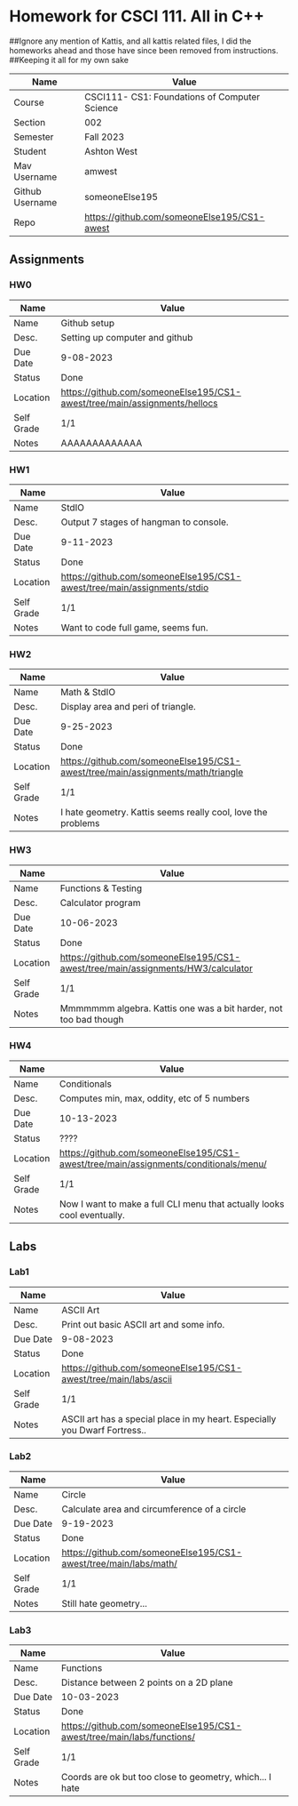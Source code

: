 # Homework for CSCI 111. All in C++

##Ignore any mention of Kattis, and all kattis related files, I did the homeworks ahead and those have since been removed from instructions.
##Keeping it all for my own sake

|Name           | Value                                         |
|---------------|-----------------------------------------------|
|Course         | CSCI111- CS1: Foundations of Computer Science |
|Section        | 002                                           |
|Semester       | Fall 2023                                     |
|Student        | Ashton West                                   |
|Mav Username   | amwest                                        |
|Github Username| someoneElse195                                |
|Repo           | <https://github.com/someoneElse195/CS1-awest> |

## Assignments

### HW0

|Name       | Value                                                                      |
|-----------|----------------------------------------------------------------------------|
|Name       | Github setup                                                               |
|Desc.      | Setting up computer and github                                             |
|Due Date   | 9-08-2023                                                                  |
|Status     | Done                                                                       |
|Location   | <https://github.com/someoneElse195/CS1-awest/tree/main/assignments/hellocs>|
|Self Grade | 1/1                                                                        |
|Notes      | AAAAAAAAAAAAA                                                              |

### HW1

|Name       | Value                                                                      |
|-----------|----------------------------------------------------------------------------|
|Name       | StdIO                                                                      |
|Desc.      | Output 7 stages of hangman to console.                                     |
|Due Date   | 9-11-2023                                                                  |
|Status     | Done                                                                       |
|Location   | <https://github.com/someoneElse195/CS1-awest/tree/main/assignments/stdio>  |
|Self Grade | 1/1                                                                        |
|Notes      | Want to code full game, seems fun.                                         |

### HW2

|Name       | Value                                                                              |
|-----------|------------------------------------------------------------------------------------|
|Name       | Math & StdIO                                                                       |
|Desc.      | Display area and peri of triangle.                                                 |
|Due Date   | 9-25-2023                                                                          |
|Status     | Done                                                                               |
|Location   | <https://github.com/someoneElse195/CS1-awest/tree/main/assignments/math/triangle>  |
|Self Grade | 1/1                                                                                |
|Notes      | I hate geometry. Kattis seems really cool, love the problems                       |

### HW3

|Name       | Value                                                                             |
|-----------|-----------------------------------------------------------------------------------|
|Name       | Functions & Testing                                                               |
|Desc.      | Calculator program                                                                |
|Due Date   | 10-06-2023                                                                        |
|Status     | Done                                                                              |
|Location   | <https://github.com/someoneElse195/CS1-awest/tree/main/assignments/HW3/calculator>|
|Self Grade | 1/1                                                                               |
|Notes      | Mmmmmmm algebra. Kattis one was a bit harder, not too bad though                  |

### HW4

|Name       | Value                                                                                 |
|-----------|---------------------------------------------------------------------------------------|
|Name       | Conditionals                                                                          |
|Desc.      | Computes min, max, oddity, etc of 5 numbers                                           |
|Due Date   | 10-13-2023                                                                            |
|Status     | ????                                                                                  |
|Location   | <https://github.com/someoneElse195/CS1-awest/tree/main/assignments/conditionals/menu/>|
|Self Grade | 1/1                                                                                   |
|Notes      | Now I want to make a full CLI menu that actually looks cool eventually.               |

## Labs

### Lab1

|Name       | Value                                                                     |
|-----------|---------------------------------------------------------------------------|
|Name       | ASCII Art                                                                 |
|Desc.      | Print out basic ASCII art and some info.                                  |
|Due Date   | 9-08-2023                                                                 |
|Status     | Done                                                                      |
|Location   | <https://github.com/someoneElse195/CS1-awest/tree/main/labs/ascii>        |
|Self Grade | 1/1                                                                       |
|Notes      | ASCII art has a special place in my heart. Especially you Dwarf Fortress..|

### Lab2

|Name       | Value                                                             |
|-----------|-------------------------------------------------------------------|
|Name       | Circle                                                            |
|Desc.      | Calculate area and circumference of a circle                      |
|Due Date   | 9-19-2023                                                         |
|Status     | Done                                                              |
|Location   | <https://github.com/someoneElse195/CS1-awest/tree/main/labs/math/>|
|Self Grade | 1/1                                                               |
|Notes      | Still hate geometry...                                            |

### Lab3

|Name       | Value                                                                  |
|-----------|------------------------------------------------------------------------|
|Name       | Functions                                                              |
|Desc.      | Distance between 2 points on a 2D plane                                |
|Due Date   | 10-03-2023                                                             |
|Status     | Done                                                                   |
|Location   | <https://github.com/someoneElse195/CS1-awest/tree/main/labs/functions/>|
|Self Grade | 1/1                                                                    |
|Notes      | Coords are ok but too close to geometry, which... I hate               |
